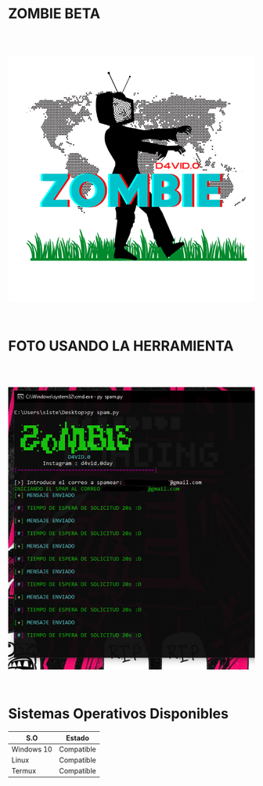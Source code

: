 # ZOMBIE BETA
<br/>
</br>
<p align="center">
<img src="https://github.com/Monkey-hk4/zombie/blob/main/fotos/logo.png" title="zombie tool">
</p>
<br/>

# FOTO USANDO LA HERRAMIENTA
<br/>
</br>
<p align="center">
<img src="https://github.com/Monkey-hk4/zombie/blob/main/fotos/foto_tool.PNG" title="foto de la herramienta">
</p>
<br/>

# Sistemas Operativos Disponibles
 
 
 |     S.O      |   Estado      |
|--------------|---------------| 
| Windows 10   | Compatible    |
| Linux    | Compatible    |
| Termux    | Compatible    |
